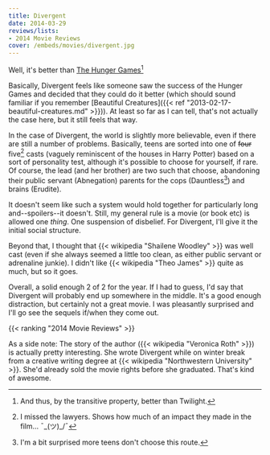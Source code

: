 ```yaml
---
title: Divergent
date: 2014-03-29
reviews/lists:
- 2014 Movie Reviews
cover: /embeds/movies/divergent.jpg
---
```

Well, it's better than <a href="http://blog.jverkamp.com//2013/12/01/the-hunger-games-catching-fire/">The Hunger Games</a>[^1]

<!--more-->

Basically, Divergent feels like someone saw the success of the Hunger Games and decided that they could do it better (which should sound familiar if you remember [Beautiful Creatures]({{< ref "2013-02-17-beautiful-creatures.md" >}})). At least so far as I can tell, that's not actually the case here, but it still feels that way.

In the case of Divergent, the world is slightly more believable, even if there are still a number of problems. Basically, teens are sorted into one of ~~four~~ five[^2] casts (vaguely reminiscent of the houses in Harry Potter) based on a sort of personality test, although it's possible to choose for yourself, if rare. Of course, the lead (and her brother) are two such that choose, abandoning their public servant (Abnegation) parents for the cops (Dauntless[^3]) and brains (Erudite).

It doesn't seem like such a system would hold together for particularly long and--spoilers--it doesn't. Still, my general rule is a movie (or book etc) is allowed one *thing*. One suspension of disbelief. For Divergent, I'll give it the initial social structure.

Beyond that, I thought that {{< wikipedia "Shailene Woodley" >}} was well cast (even if she always seemed a little too clean, as either public servant or adrenaline junkie). I didn't like {{< wikipedia "Theo James" >}} quite as much, but so it goes.

Overall, a solid enough 2 of 2 for the year. If I had to guess, I'd say that Divergent will probably end up somewhere in the middle. It's a good enough distraction, but certainly not a great movie. I was pleasantly surprised and I'll go see the sequels if/when they come out.

{{< ranking "2014 Movie Reviews" >}}

As a side note: The story of the author ({{< wikipedia "Veronica Roth" >}}) is actually pretty interesting. She wrote Divergent while on winter break from a creative writing degree at {{< wikipedia "Northwestern University" >}}. She'd already sold the movie rights before she graduated. That's kind of awesome.

[^1]: And thus, by the transitive property, better than Twilight.
[^2]: I missed the lawyers. Shows how much of an impact they made in the film... ¯\_(ツ)_/¯
[^3]: I'm a bit surprised more teens don't choose this route.